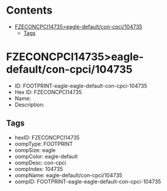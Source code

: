 



Contents
========

* [FZECONCPCI14735>eagle-default/con-cpci/104735](#fzeconcpci14735eagle-defaultcon-cpci104735)
	* [Tags](#tags)

# FZECONCPCI14735>eagle-default/con-cpci/104735

- ID: FOOTPRINT-eagle-eagle-default-con-cpci-104735
- Hex ID: FZECONCPCI14735
- Name: 
- Description: 

## Tags

- hexID: FZECONCPCI14735
- oompType: FOOTPRINT
- oompSize: eagle
- oompColor: eagle-default
- oompDesc: con-cpci
- oompIndex: 104735
- oompName: eagle-default/con-cpci/104735
- oompID: FOOTPRINT-eagle-eagle-default-con-cpci-104735
